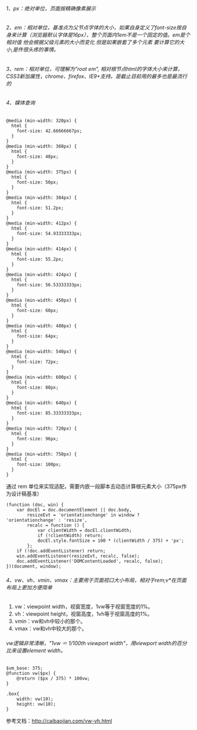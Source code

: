 ###### 1、px：绝对单位，页面按精确像素展示
###### 2、em：相对单位，基准点为父节点字体的大小，如果自身定义了font-size按自身来计算（浏览器默认字体是16px），整个页面内1em不是一个固定的值。em是个相对值 他会根据父级元素的大小而变化 但是如果嵌套了多个元素 要计算它的大小,是件很头疼的事情。
###### 3、rem：相对单位，可理解为”root em”, 相对根节点html的字体大小来计算，CSS3新加属性，chrome、firefox、IE9+支持。是截止目前用的最多也是最流行的

###### 4、媒体查询

```
@media (min-width: 320px) {
  html {
    font-size: 42.66666667px;
  }
}
@media (min-width: 360px) {
  html {
    font-size: 48px;
  }
}
@media (min-width: 375px) {
  html {
    font-size: 50px;
  }
}
@media (min-width: 384px) {
  html {
    font-size: 51.2px;
  }
}
@media (min-width: 412px) {
  html {
    font-size: 54.93333333px;
  }
}
@media (min-width: 414px) {
  html {
    font-size: 55.2px;
  }
}
@media (min-width: 424px) {
  html {
    font-size: 56.53333333px;
  }
}
@media (min-width: 450px) {
  html {
    font-size: 60px;
  }
}
@media (min-width: 480px) {
  html {
    font-size: 64px;
  }
}
@media (min-width: 540px) {
  html {
    font-size: 72px;
  }
}
@media (min-width: 600px) {
  html {
    font-size: 80px;
  }
}
@media (min-width: 640px) {
  html {
    font-size: 85.33333333px;
  }
}
@media (min-width: 720px) {
  html {
    font-size: 96px;
  }
}
@media (min-width: 750px) {
  html {
    font-size: 100px;
  }
}
```

通过 rem 单位来实现适配，需要内嵌一段脚本去动态计算根元素大小（375px作为设计稿基准）

```
(function (doc, win) {
    var docEl = doc.documentElement || doc.body,
        resizeEvt = 'orientationchange' in window ? 'orientationchange' : 'resize',
        recalc = function () {
            var clientWidth = docEl.clientWidth;
            if (!clientWidth) return;
            docEl.style.fontSize = 100 * (clientWidth / 375) + 'px';
        };
    if (!doc.addEventListener) return;
    win.addEventListener(resizeEvt, recalc, false);
    doc.addEventListener('DOMContentLoaded', recalc, false);
})(document, window);
```
###### 4、vw、vh、vmin、vmax：主要用于页面视口大小布局，相对于rem;v*在页面布局上更加方便简单
1. vw：viewpoint width，视窗宽度，1vw等于视窗宽度的1%。
1. vh：viewpoint height，视窗高度，1vh等于视窗高度的1%。
1. vmin：vw和vh中较小的那个。
1. vmax：vw和vh中较大的那个。
###### vw逻辑非常清晰，"1vw ＝ 1/100th viewport width"，用viewport width的百分比来设置element width。

```
$vm_base: 375; 
@function vw($px) {
    @return ($px / 375) * 100vw;
}

.box{
    width: vw(10);
    height: vw(10);
}
```

参考文档：http://caibaojian.com/vw-vh.html
